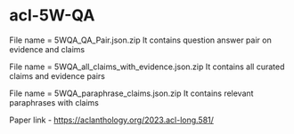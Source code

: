 # acl-5W-QA

File name = 5WQA_QA_Pair.json.zip
It contains question answer pair on evidence and claims

File name = 5WQA_all_claims_with_evidence.json.zip
It contains all curated claims and evidence pairs

File name = 5WQA_paraphrase_claims.json.zip
It contains relevant paraphrases with claims

Paper link - https://aclanthology.org/2023.acl-long.581/
